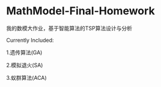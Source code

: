 # MathModel-Final-Homework
我的数模大作业，基于智能算法的TSP算法设计与分析

Currently Included:

1.遗传算法(GA)

2.模拟退火(SA)

3.蚁群算法(ACA)
